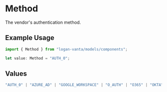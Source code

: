 # Method

The vendor's authentication method.

## Example Usage

```typescript
import { Method } from "logan-vanta/models/components";

let value: Method = "AUTH_0";
```

## Values

```typescript
"AUTH_0" | "AZURE_AD" | "GOOGLE_WORKSPACE" | "O_AUTH" | "O365" | "OKTA" | "ONE_LOGIN" | "OWA" | "SSO" | "USERNAME_PASSWORD"
```
